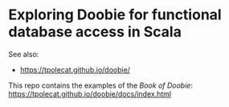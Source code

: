 # Exploring Doobie for functional database access in Scala

See also:
- https://tpolecat.github.io/doobie/

This repo contains the examples of the *Book of Doobie*: https://tpolecat.github.io/doobie/docs/index.html
